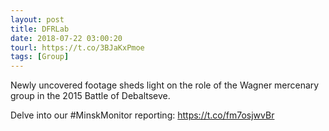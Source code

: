 ```yaml
---
layout: post
title: DFRLab
date: 2018-07-22 03:00:20
tourl: https://t.co/3BJaKxPmoe
tags: [Group]
---
```

Newly uncovered footage sheds light on the role of the Wagner mercenary group in the 2015 Battle of Debaltseve. 

Delve into our #MinskMonitor reporting: https://t.co/fm7osjwvBr